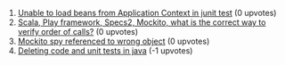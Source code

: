 1. [Unable to load beans from Application Context in junit test](http://stackoverflow.com/questions/1) (0 upvotes)  
2. [Scala, Play framework, Specs2, Mockito, what is the correct way to verify order of calls?](http://stackoverflow.com/questions/1) (0 upvotes)  
3. [Mockito spy referenced to wrong object](http://stackoverflow.com/questions/1) (0 upvotes)  
4. [Deleting code and unit tests in java](http://stackoverflow.com/questions/1) (-1 upvotes)  
